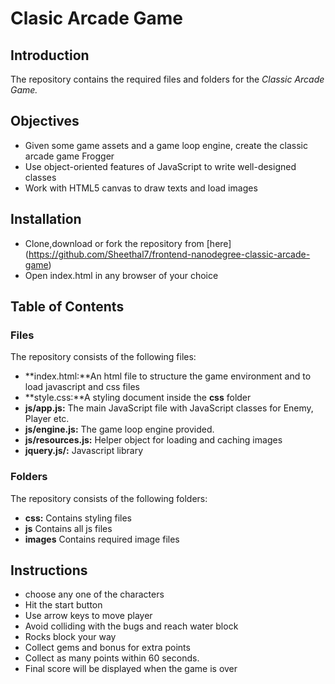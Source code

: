 # Clasic Arcade Game 
## Introduction
The repository contains the required files and folders for the _Classic Arcade Game._

## Objectives
* Given some game assets and a game loop engine, create the classic arcade game Frogger
* Use object-oriented features of JavaScript to write well-designed classes
* Work with HTML5 canvas to draw texts and load images

## Installation
* Clone,download or fork the repository from [here] (https://github.com/Sheethal7/frontend-nanodegree-classic-arcade-game)
* Open index.html in any browser of your choice

## Table of Contents

### Files
The repository consists of the following files:
* **index.html:**An html file to structure the game environment and to load javascript and css files
* **style.css:**A styling document inside the **css** folder
* **js/app.js:** The main JavaScript file with JavaScript classes for Enemy, Player etc.
* **js/engine.js:** The game loop engine provided.
* **js/resources.js:** Helper object for loading and caching images
* **jquery.js/:** Javascript library

### Folders
The repository consists of the following folders:
* **css:** Contains styling files
* **js** Contains all js files
* **images** Contains required image files

## Instructions
* choose any one of the characters
* Hit the start button
* Use arrow keys to move player
* Avoid colliding with the bugs and reach water block
* Rocks block your way
* Collect gems and bonus for extra points
* Collect as many points within 60 seconds.
* Final score will be displayed when the game is over
